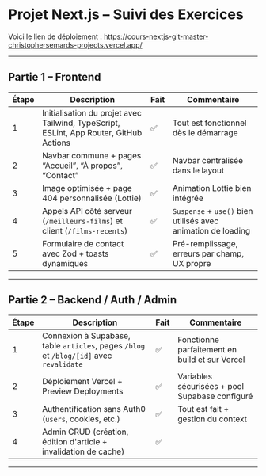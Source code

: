 # Projet Next.js – Suivi des Exercices

Voici le lien de déploiement : https://cours-nextjs-git-master-christophersemards-projects.vercel.app/

---

## Partie 1 – Frontend

| Étape | Description | Fait | Commentaire |
|-------|-------------|------|-------------|
| 1 | Initialisation du projet avec Tailwind, TypeScript, ESLint, App Router, GitHub Actions | ✅ | Tout est fonctionnel dès le démarrage |
| 2 | Navbar commune + pages “Accueil”, “À propos”, “Contact” | ✅ | Navbar centralisée dans le layout |
| 3 | Image optimisée + page 404 personnalisée (Lottie) | ✅ | Animation Lottie bien intégrée |
| 4 | Appels API côté serveur (`/meilleurs-films`) et client (`/films-recents`) | ✅ | `Suspense` + `use()` bien utilisés avec animation de loading |
| 5 | Formulaire de contact avec Zod + toasts dynamiques | ✅ | Pré-remplissage, erreurs par champ, UX propre |

---

## Partie 2 – Backend / Auth / Admin

| Étape | Description | Fait | Commentaire |
|-------|-------------|------|-------------|
| 1 | Connexion à Supabase, table `articles`, pages `/blog` et `/blog/[id]` avec `revalidate` | ✅ | Fonctionne parfaitement en build et sur Vercel |
| 2 | Déploiement Vercel + Preview Deployments | ✅ | Variables sécurisées + pool Supabase configuré |
| 3 | Authentification sans Auth0 (`users`, cookies, etc.) | ✅ | Tout est fait + gestion du context |
| 4 | Admin CRUD (création, édition d'article + invalidation de cache) | ✅ |  |

---
